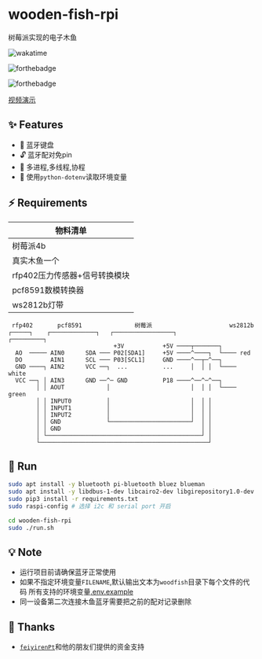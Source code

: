 # wooden-fish-rpi
树莓派实现的电子木鱼

![wakatime](https://wakatime.com/badge/user/cfee0eb2-658b-4917-a1ed-9801e76b961f/project/a15c4e2c-1782-4ebe-8562-53108f3a8e1f.svg)

![forthebadge](https://forthebadge.com/images/badges/built-with-love.svg)

![forthebadge](https://forthebadge.com/images/badges/made-with-python.svg)

[视频演示](https://www.bilibili.com/video/BV1zT41147gn/)

## :sparkles: Features

- :musical_keyboard: 蓝牙键盘
- :unlock: 蓝牙配对免pin
- :game_die: 多进程,多线程,协程
- :bread: 使用`python-dotenv`读取环境变量

## :zap: Requirements

| 物料清单          | 
| ----------------- | 
| 树莓派4b          | 
| 真实木鱼一个      | 
| rfp402压力传感器+信号转换模块  | 
| pcf8591数模转换器 | 
| ws2812b灯带       | 


```                                                 
 rfp402       pcf8591               树莓派                      ws2812b
┌─────┐    ┌─────────────┐   ┌─────────────────┐              ┌─────────┐
                              +3V           +5V ────┬───────┐            
  AO  ───── AIN0      SDA ─── P02[SDA1]     +5V ────^────┐  └──── red    
  DO        AIN1      SCL ─── P03[SCL1]     GND ────^──┬─^──┐     
  GND ────┐ AIN2      VCC ──┐  ...          ...     │  │ │  └──── white
  VCC ──┐ │ AIN3      GND ──^─ GND          P18 ────^──^─^──┐
        │ │ AOUT            │                       │  │ │  └──── green
        │ │ INPUT0          │                       │  │ │
        │ │ INPUT1          │                       │  │ │
        │ │ INPUT2          │                       │  │ │
        │ │ GND             └───────────────────────┘  │ │
        │ │ GND                                        │ │
        │ └────────────────────────────────────────────┘ │
        └────────────────────────────────────────────────┘
```

## :rocket: Run

```bash
sudo apt install -y bluetooth pi-bluetooth bluez blueman
sudo apt install -y libdbus-1-dev libcairo2-dev libgirepository1.0-dev
sudo pip3 install -r requirements.txt
sudo raspi-config # 选择 i2c 和 serial port 开启

cd wooden-fish-rpi
sudo ./run.sh
```

## :bulb: Note

- 运行项目前请确保蓝牙正常使用
- 如果不指定环境变量`FILENAME`,默认输出文本为`woodfish`目录下每个文件的代码
所有支持的环境变量[.env.example](./.env.example)
- 同一设备第二次连接木鱼蓝牙需要把之前的配对记录删除

## :green_heart: Thanks

- [`feiyirenPt`](https://github.com/feiyirenPt)和他的朋友们提供的资金支持
